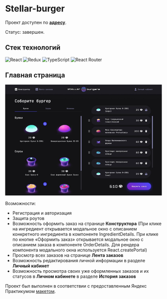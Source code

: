 # Stellar-burger

Проект доступен по [**адресу**](https://kovolga.github.io/react-burger/).

Статус: завершен.

## Стек технологий

![React](https://img.shields.io/badge/react-%2320232a.svg?style=for-the-badge&logo=react&logoColor=%2361DAFB)
![Redux](https://img.shields.io/badge/redux-%23593d88.svg?style=for-the-badge&logo=redux&logoColor=white)
![TypeScript](https://img.shields.io/badge/typescript-%23007ACC.svg?style=for-the-badge&logo=typescript&logoColor=white)
![React Router](https://img.shields.io/badge/React_Router-CA4245?style=for-the-badge&logo=react-router&logoColor=white)

## Главная страница

<img src="./src/images/stellarBurger.jpg" width=720px>

Возможности:

- Регистрация и авторизация
- Защита роутов
- Возможность оформить заказ на странице **Конструктора** (При клике на ингредиент открывается модальное окно с описанием конкретного ингредиента в компоненте IngredientDetails. При клике по кнопке «Оформить заказ» открывается модальное окно с описанием заказа в компоненте OrderDetails. Для рендера компонента модального окна используется React.createPortal)
- Просмотр всех заказов на странице **Лента заказов**
- Возможность редактирования личной информации в разделе **Личный кабинет**
- Возможность просмотра своих уже оформленных заказов и их статусов в **Личном кабинете** в разделе **История заказов**

Проект был выполнен в соответствии с предоставленным Яндекс Практикумом
[макетом](https://bit.ly/3IZ7rSr).
